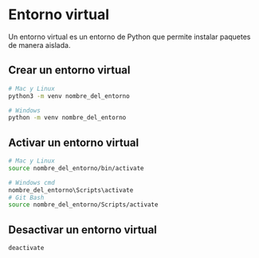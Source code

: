 # Entorno virtual

Un entorno virtual es un entorno de Python que permite instalar paquetes de manera aislada.

## Crear un entorno virtual

```bash
# Mac y Linux
python3 -m venv nombre_del_entorno

# Windows
python -m venv nombre_del_entorno
```

## Activar un entorno virtual

```bash
# Mac y Linux
source nombre_del_entorno/bin/activate

# Windows cmd
nombre_del_entorno\Scripts\activate
# Git Bash
source nombre_del_entorno/Scripts/activate
```

## Desactivar un entorno virtual

```bash
deactivate
```